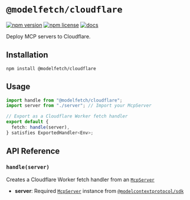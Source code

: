 # `@modelfetch/cloudflare`

[![npm version](https://img.shields.io/npm/v/@modelfetch/cloudflare.svg)](https://www.npmjs.com/package/@modelfetch/cloudflare)
[![npm license](https://img.shields.io/npm/l/@modelfetch/cloudflare.svg)](https://www.npmjs.com/package/@modelfetch/cloudflare)
[![docs](https://img.shields.io/badge/docs-modelfetch.com-blue)](https://www.modelfetch.com/docs/runtime/cloudflare)

Deploy MCP servers to Cloudflare.

## Installation

```npm
npm install @modelfetch/cloudflare
```

## Usage

```typescript
import handle from "@modelfetch/cloudflare";
import server from "./server"; // Import your McpServer

// Export as a Cloudflare Worker fetch handler
export default {
  fetch: handle(server),
} satisfies ExportedHandler<Env>;
```

## API Reference

### `handle(server)`

Creates a Cloudflare Worker fetch handler from an [`McpServer`](https://github.com/modelcontextprotocol/typescript-sdk?tab=readme-ov-file#server)

- **server**: Required [`McpServer`](https://github.com/modelcontextprotocol/typescript-sdk?tab=readme-ov-file#server) instance from [`@modelcontextprotocol/sdk`](https://github.com/modelcontextprotocol/typescript-sdk)
